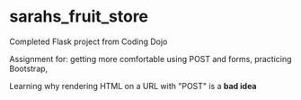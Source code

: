 # sarahs_fruit_store
Completed Flask project from Coding Dojo

Assignment for: getting more comfortable using POST and forms, practicing Bootstrap,

Learning why rendering HTML on a URL with "POST" is a **bad idea**
